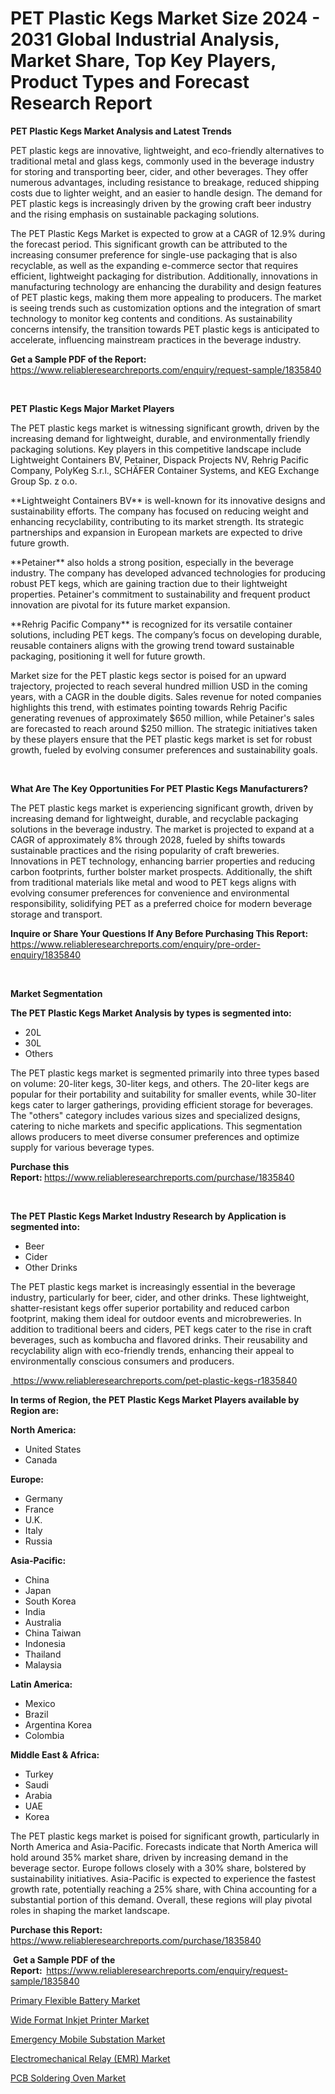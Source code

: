 <p><h1>PET Plastic Kegs Market Size 2024 - 2031 Global Industrial Analysis, Market Share, Top Key Players, Product Types and Forecast Research Report</h1></p><p><strong>PET Plastic Kegs Market Analysis and Latest Trends</strong></p>
<p><p>PET plastic kegs are innovative, lightweight, and eco-friendly alternatives to traditional metal and glass kegs, commonly used in the beverage industry for storing and transporting beer, cider, and other beverages. They offer numerous advantages, including resistance to breakage, reduced shipping costs due to lighter weight, and an easier to handle design. The demand for PET plastic kegs is increasingly driven by the growing craft beer industry and the rising emphasis on sustainable packaging solutions.</p><p>The PET Plastic Kegs Market is expected to grow at a CAGR of 12.9% during the forecast period. This significant growth can be attributed to the increasing consumer preference for single-use packaging that is also recyclable, as well as the expanding e-commerce sector that requires efficient, lightweight packaging for distribution. Additionally, innovations in manufacturing technology are enhancing the durability and design features of PET plastic kegs, making them more appealing to producers. The market is seeing trends such as customization options and the integration of smart technology to monitor keg contents and conditions. As sustainability concerns intensify, the transition towards PET plastic kegs is anticipated to accelerate, influencing mainstream practices in the beverage industry.</p></p>
<p><strong>Get a Sample PDF of the Report:&nbsp;</strong> <a href="https://www.reliableresearchreports.com/enquiry/request-sample/1835840?utm_campaign=9&utm_medium=2&utm_source=Github&utm_content=ia&utm_term=19102024&utm_id=pet-plastic-kegs">https://www.reliableresearchreports.com/enquiry/request-sample/1835840</a></p>
<p>&nbsp;</p>
<p><strong>PET Plastic Kegs Major Market Players</strong></p>
<p><p>The PET plastic kegs market is witnessing significant growth, driven by the increasing demand for lightweight, durable, and environmentally friendly packaging solutions. Key players in this competitive landscape include Lightweight Containers BV, Petainer, Dispack Projects NV, Rehrig Pacific Company, PolyKeg S.r.l., SCHÄFER Container Systems, and KEG Exchange Group Sp. z o.o.</p><p>**Lightweight Containers BV** is well-known for its innovative designs and sustainability efforts. The company has focused on reducing weight and enhancing recyclability, contributing to its market strength. Its strategic partnerships and expansion in European markets are expected to drive future growth.</p><p>**Petainer** also holds a strong position, especially in the beverage industry. The company has developed advanced technologies for producing robust PET kegs, which are gaining traction due to their lightweight properties. Petainer's commitment to sustainability and frequent product innovation are pivotal for its future market expansion.</p><p>**Rehrig Pacific Company** is recognized for its versatile container solutions, including PET kegs. The company’s focus on developing durable, reusable containers aligns with the growing trend toward sustainable packaging, positioning it well for future growth.</p><p>Market size for the PET plastic kegs sector is poised for an upward trajectory, projected to reach several hundred million USD in the coming years, with a CAGR in the double digits. Sales revenue for noted companies highlights this trend, with estimates pointing towards Rehrig Pacific generating revenues of approximately $650 million, while Petainer's sales are forecasted to reach around $250 million. The strategic initiatives taken by these players ensure that the PET plastic kegs market is set for robust growth, fueled by evolving consumer preferences and sustainability goals.</p></p>
<p>&nbsp;</p>
<p><strong>What Are The Key Opportunities For PET Plastic Kegs Manufacturers?</strong></p>
<p><p>The PET plastic kegs market is experiencing significant growth, driven by increasing demand for lightweight, durable, and recyclable packaging solutions in the beverage industry. The market is projected to expand at a CAGR of approximately 8% through 2028, fueled by shifts towards sustainable practices and the rising popularity of craft breweries. Innovations in PET technology, enhancing barrier properties and reducing carbon footprints, further bolster market prospects. Additionally, the shift from traditional materials like metal and wood to PET kegs aligns with evolving consumer preferences for convenience and environmental responsibility, solidifying PET as a preferred choice for modern beverage storage and transport.</p></p>
<p><strong>Inquire or Share Your Questions If Any Before Purchasing This Report:</strong> <a href="https://www.reliableresearchreports.com/enquiry/pre-order-enquiry/1835840?utm_campaign=9&utm_medium=2&utm_source=Github&utm_content=ia&utm_term=19102024&utm_id=pet-plastic-kegs">https://www.reliableresearchreports.com/enquiry/pre-order-enquiry/1835840</a></p>
<p>&nbsp;</p>
<p><strong>Market Segmentation</strong></p>
<p><strong>The PET Plastic Kegs Market Analysis by types is segmented into:</strong></p>
<p><ul><li>20L</li><li>30L</li><li>Others</li></ul></p>
<p><p>The PET plastic kegs market is segmented primarily into three types based on volume: 20-liter kegs, 30-liter kegs, and others. The 20-liter kegs are popular for their portability and suitability for smaller events, while 30-liter kegs cater to larger gatherings, providing efficient storage for beverages. The "others" category includes various sizes and specialized designs, catering to niche markets and specific applications. This segmentation allows producers to meet diverse consumer preferences and optimize supply for various beverage types.</p></p>
<p><strong>Purchase this Report:&nbsp;</strong><a href="https://www.reliableresearchreports.com/purchase/1835840?utm_campaign=9&utm_medium=2&utm_source=Github&utm_content=ia&utm_term=19102024&utm_id=pet-plastic-kegs">https://www.reliableresearchreports.com/purchase/1835840</a></p>
<p>&nbsp;</p>
<p><strong>The PET Plastic Kegs Market Industry Research by Application is segmented into:</strong></p>
<p><ul><li>Beer</li><li>Cider</li><li>Other Drinks</li></ul></p>
<p><p>The PET plastic kegs market is increasingly essential in the beverage industry, particularly for beer, cider, and other drinks. These lightweight, shatter-resistant kegs offer superior portability and reduced carbon footprint, making them ideal for outdoor events and microbreweries. In addition to traditional beers and ciders, PET kegs cater to the rise in craft beverages, such as kombucha and flavored drinks. Their reusability and recyclability align with eco-friendly trends, enhancing their appeal to environmentally conscious consumers and producers.</p></p>
<p><a href="https://www.reliableresearchreports.com/pet-plastic-kegs-r1835840?utm_campaign=9&utm_medium=2&utm_source=Github&utm_content=ia&utm_term=19102024&utm_id=pet-plastic-kegs">&nbsp;https://www.reliableresearchreports.com/pet-plastic-kegs-r1835840</a></p>
<p><strong>In terms of Region, the PET Plastic Kegs Market Players available by Region are:</strong></p>
<p>
    <p> <strong> North America: </strong>
        <ul>
            <li>United States</li>
            <li>Canada</li>
        </ul>
        </p> 
    <p> <strong> Europe: </strong>
        <ul>
            <li>Germany</li>
            <li>France</li>
            <li>U.K.</li>
            <li>Italy</li>
            <li>Russia</li>
        </ul>
        </p> 
    <p> <strong> Asia-Pacific: </strong>
        <ul>
            <li>China</li>
            <li>Japan</li>
            <li>South Korea</li>
            <li>India</li>
            <li>Australia</li>
            <li>China Taiwan</li>
            <li>Indonesia</li>
            <li>Thailand</li>
            <li>Malaysia</li>
        </ul>
        </p> 
    <p> <strong> Latin America: </strong>
        <ul>
            <li>Mexico</li>
            <li>Brazil</li>
            <li>Argentina Korea</li>
            <li>Colombia</li>
        </ul>
        </p> 
    <p> <strong> Middle East & Africa: </strong>
        <ul>
            <li>Turkey</li>
            <li>Saudi</li>
            <li>Arabia</li>
            <li>UAE</li>
            <li>Korea</li>
        </ul>
    </p>
    </p>
<p><p>The PET plastic kegs market is poised for significant growth, particularly in North America and Asia-Pacific. Forecasts indicate that North America will hold around 35% market share, driven by increasing demand in the beverage sector. Europe follows closely with a 30% share, bolstered by sustainability initiatives. Asia-Pacific is expected to experience the fastest growth rate, potentially reaching a 25% share, with China accounting for a substantial portion of this demand. Overall, these regions will play pivotal roles in shaping the market landscape.</p></p>
<p><strong>Purchase this Report: </strong><a href="https://www.reliableresearchreports.com/purchase/1835840?utm_campaign=9&utm_medium=2&utm_source=Github&utm_content=ia&utm_term=19102024&utm_id=pet-plastic-kegs">https://www.reliableresearchreports.com/purchase/1835840</a></p>
<p>&nbsp;<strong>Get a Sample PDF of the Report:&nbsp;&nbsp;</strong><a href="https://www.reliableresearchreports.com/enquiry/request-sample/1835840?utm_campaign=9&utm_medium=2&utm_source=Github&utm_content=ia&utm_term=19102024&utm_id=pet-plastic-kegs">https://www.reliableresearchreports.com/enquiry/request-sample/1835840</a></p>
<p><strong></strong></p>
<p><p><a href="https://github.com/Annahawkins697/Market-Research-Report-List-1/blob/main/primary-flexible-battery-market.md?utm_campaign=9&utm_medium=2&utm_source=Github&utm_content=ia&utm_term=19102024&utm_id=pet-plastic-kegs">Primary Flexible Battery Market</a></p><p><a href="https://issuu.com/reportprime-2/docs/wide-format-inkjet-printer-market-s_91134744d2cff9?utm_campaign=9&utm_medium=2&utm_source=Github&utm_content=ia&utm_term=19102024&utm_id=pet-plastic-kegs">Wide Format Inkjet Printer Market</a></p><p><a href="https://www.linkedin.com/pulse/sustainability-trends-emergency-mobile-substation-2chpe?utm_campaign=9&utm_medium=2&utm_source=Github&utm_content=ia&utm_term=19102024&utm_id=pet-plastic-kegs">Emergency Mobile Substation Market</a></p><p><a href="https://github.com/MCGEE-CRANECaitlyn/Market-Research-Report-List-1/blob/main/electromechanical-relay-emr-market.md?utm_campaign=9&utm_medium=2&utm_source=Github&utm_content=ia&utm_term=19102024&utm_id=pet-plastic-kegs">Electromechanical Relay (EMR) Market</a></p><p><a href="https://issuu.com/reportprime-2/docs/pcb-soldering-oven-market-size-2030_d517a0d32c876c?utm_campaign=9&utm_medium=2&utm_source=Github&utm_content=ia&utm_term=19102024&utm_id=pet-plastic-kegs">PCB Soldering Oven Market</a></p></p>